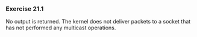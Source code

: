 ### Exercise 21.1

No output is returned. The kernel does not deliver packets to a socket that has not performed any multicast operations.
